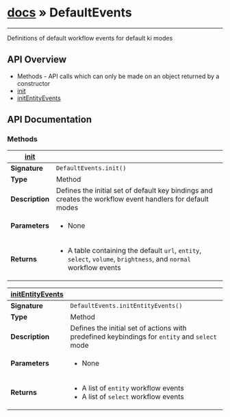 # [docs](index.md) » DefaultEvents
---

Definitions of default workflow events for default ki modes


## API Overview
* Methods - API calls which can only be made on an object returned by a constructor
 * [init](#init)
 * [initEntityEvents](#initEntityEvents)

## API Documentation

### Methods

| [init](#init)         |                                                                                     |
| --------------------------------------------|-------------------------------------------------------------------------------------|
| **Signature**                               | `DefaultEvents.init()`                                                                    |
| **Type**                                    | Method                                                                     |
| **Description**                             | Defines the initial set of default key bindings and creates the workflow event handlers for default modes                                                                     |
| **Parameters**                              | <ul><li>None</li></ul> |
| **Returns**                                 | <ul><li>A table containing the default `url`, `entity`, `select`, `volume`, `brightness`, and `normal` workflow events</li></ul>          |

| [initEntityEvents](#initEntityEvents)         |                                                                                     |
| --------------------------------------------|-------------------------------------------------------------------------------------|
| **Signature**                               | `DefaultEvents.initEntityEvents()`                                                                    |
| **Type**                                    | Method                                                                     |
| **Description**                             | Defines the initial set of actions with predefined keybindings for `entity` and `select` mode                                                                     |
| **Parameters**                              | <ul><li>None</li></ul> |
| **Returns**                                 | <ul><li>A list of `entity` workflow events</li><li>A list of `select` workflow events</li></ul>          |


